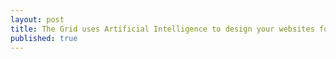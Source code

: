```yaml
---
layout: post
title: The Grid uses Artificial Intelligence to design your websites for you
published: true
---
```


